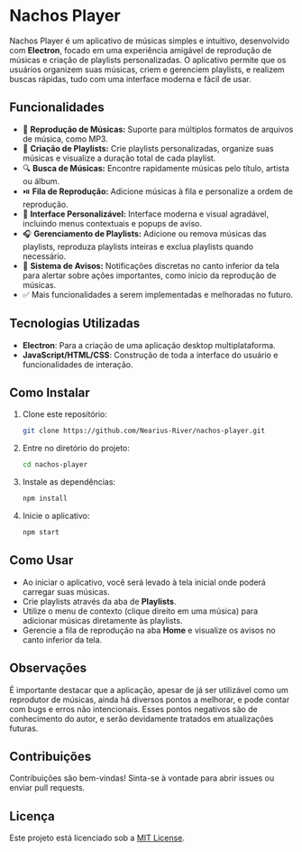 # Nachos Player

Nachos Player é um aplicativo de músicas simples e intuitivo, desenvolvido com **Electron**, focado em uma experiência amigável de reprodução de músicas e criação de playlists personalizadas. O aplicativo permite que os usuários organizem suas músicas, criem e gerenciem playlists, e realizem buscas rápidas, tudo com uma interface moderna e fácil de usar.

## Funcionalidades

- 🎵 **Reprodução de Músicas:** Suporte para múltiplos formatos de arquivos de música, como MP3.
- 📂 **Criação de Playlists:** Crie playlists personalizadas, organize suas músicas e visualize a duração total de cada playlist.
- 🔍 **Busca de Músicas:** Encontre rapidamente músicas pelo título, artista ou álbum.
- ⏯️ **Fila de Reprodução:** Adicione músicas à fila e personalize a ordem de reprodução.
- 🎨 **Interface Personalizável:** Interface moderna e visual agradável, incluindo menus contextuais e popups de aviso.
- 🎧 **Gerenciamento de Playlists:** Adicione ou remova músicas das playlists, reproduza playlists inteiras e exclua playlists quando necessário.
- 🔔 **Sistema de Avisos:** Notificações discretas no canto inferior da tela para alertar sobre ações importantes, como início da reprodução de músicas.
- ✅ Mais funcionalidades a serem implementadas e melhoradas no futuro.

## Tecnologias Utilizadas

- **Electron**: Para a criação de uma aplicação desktop multiplataforma.
- **JavaScript/HTML/CSS**: Construção de toda a interface do usuário e funcionalidades de interação.

## Como Instalar

1. Clone este repositório:
   ```bash
   git clone https://github.com/Nearius-River/nachos-player.git
   ```
2. Entre no diretório do projeto:
   ```bash
   cd nachos-player
   ```
3. Instale as dependências:
   ```bash
   npm install
   ```
4. Inicie o aplicativo:
   ```bash
   npm start
   ```

## Como Usar

- Ao iniciar o aplicativo, você será levado à tela inicial onde poderá carregar suas músicas.
- Crie playlists através da aba de **Playlists**.
- Utilize o menu de contexto (clique direito em uma música) para adicionar músicas diretamente às playlists.
- Gerencie a fila de reprodução na aba **Home** e visualize os avisos no canto inferior da tela.

## Observações

É importante destacar que a aplicação, apesar de já ser utilizável como um reprodutor de músicas, ainda há diversos pontos a melhorar, e pode contar com bugs e erros não intencionais. Esses pontos negativos são de conhecimento do autor, e serão devidamente tratados em atualizações futuras.

## Contribuições

Contribuições são bem-vindas! Sinta-se à vontade para abrir issues ou enviar pull requests.

## Licença

Este projeto está licenciado sob a [MIT License](https://opensource.org/licenses/MIT).
